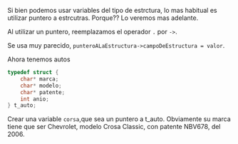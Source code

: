 Si bien podemos usar variables del tipo de estrctura, lo mas habitual es utilizar puntero a estrcutras.
Porque?? Lo veremos mas adelante.

Al utilizar un puntero, reemplazamos el operador `.` por `->`.

Se usa muy parecido, `punteroALaEstructura->campoDeEstructura = valor`.

Ahora tenemos autos
```c
typedef struct {
    char* marca;
    char* modelo;
    char* patente;
    int anio;
} t_auto;
```

Crear una variable `corsa`,que sea un puntero a t_auto. Obviamente su marca tiene que ser Chevrolet, modelo Crosa Classic, con patente NBV678, del 2006. 